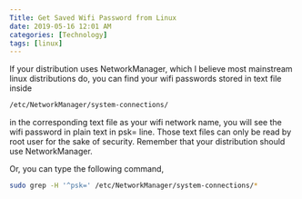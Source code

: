 ```yaml
---
Title: Get Saved Wifi Password from Linux
date: 2019-05-16 12:01 AM
categories: [Technology]
tags: [linux]
---
```


If your distribution uses NetworkManager, which I believe most mainstream linux distributions do, you can find your wifi passwords stored in text file inside
```bash
/etc/NetworkManager/system-connections/
```
in the corresponding text file as your wifi network name, you will see the wifi password in plain text in psk= line. Those text files can only be read by root user for the sake of security. Remember that your distribution should use NetworkManager.

Or, you can type the following command,

```bash
sudo grep -H '^psk=' /etc/NetworkManager/system-connections/*
```
